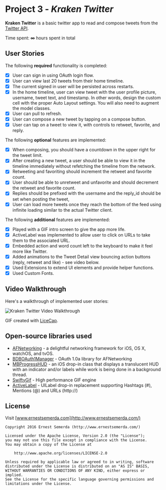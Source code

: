 # Project 3 - *Kraken Twitter*

**Kraken Twitter** is a basic twitter app to read and compose tweets from the [Twitter API](https://apps.twitter.com/).

Time spent: **∞** hours spent in total

## User Stories

The following **required** functionality is completed:

- [x] User can sign in using OAuth login flow.
- [x] User can view last 20 tweets from their home timeline.
- [x] The current signed in user will be persisted across restarts.
- [x] In the home timeline, user can view tweet with the user profile picture, username, tweet text, and timestamp.  In other words, design the custom cell with the proper Auto Layout settings.  You will also need to augment the model classes.
- [x] User can pull to refresh.
- [x] User can compose a new tweet by tapping on a compose button.
- [x] User can tap on a tweet to view it, with controls to retweet, favorite, and reply.

The following **optional** features are implemented:

- [x] When composing, you should have a countdown in the upper right for the tweet limit.
- [x] After creating a new tweet, a user should be able to view it in the timeline immediately without refetching the timeline from the network.
- [x] Retweeting and favoriting should increment the retweet and favorite count.
- [x] User should be able to unretweet and unfavorite and should decrement the retweet and favorite count.
- [x] Replies should be prefixed with the username and the reply_id should be set when posting the tweet,
- [x] User can load more tweets once they reach the bottom of the feed using infinite loading similar to the actual Twitter client.

The following **additional** features are implemented:

- [x] Played with a GIF intro screen to give the app more life.
- [x] ActiveLabel was implemented to allow user to click on URLs to take them to the associated URL.
- [x] Embedded action and word count left to the keyboard to make it feel more like Twitter.
- [x] Added animations to the Tweet Detail view bouncing action buttons (reply, retweet and like) - see video below.
- [x] Used Extensions to extend UI elements and provide helper functions.
- [x] Used Custom Fonts.

## Video Walkthrough

Here's a walkthrough of implemented user stories:

<img src='https://github.com/semerda/CodePath-Twitter/blob/master/twitter-anim-v1.gif' title='Kraken Twitter Video Walkthrough' width='' alt='Kraken Twitter Video Walkthrough' loop=infinite />

GIF created with [LiceCap](http://www.cockos.com/licecap/).

## Open-source libraries used

- [AFNetworking](https://github.com/AFNetworking/AFNetworking) - a delightful networking framework for iOS, OS X, watchOS, and tvOS.
- [BDBOAuth1Manager](https://github.com/bdbergeron/BDBOAuth1Manager) - OAuth 1.0a library for AFNetworking
- [MBProgressHUD](https://github.com/jdg/MBProgressHUD) - an iOS drop-in class that displays a translucent HUD with an indicator and/or labels while work is being done in a background thread.
- [SwiftyGif](https://github.com/kirualex/SwiftyGif) - High performance GIF engine
- [ActiveLabel](https://github.com/optonaut/ActiveLabel.swift) - UILabel drop-in replacement supporting Hashtags (#), Mentions (@) and URLs (http://)

## License

Visit [www.ernestsemerda.com](http://www.ernestsemerda.com/)

    Copyright 2016 Ernest Semerda (http://www.ernestsemerda.com/)

    Licensed under the Apache License, Version 2.0 (the "License");
    you may not use this file except in compliance with the License.
    You may obtain a copy of the License at

        http://www.apache.org/licenses/LICENSE-2.0

    Unless required by applicable law or agreed to in writing, software
    distributed under the License is distributed on an "AS IS" BASIS,
    WITHOUT WARRANTIES OR CONDITIONS OF ANY KIND, either express or implied.
    See the License for the specific language governing permissions and
    limitations under the License.